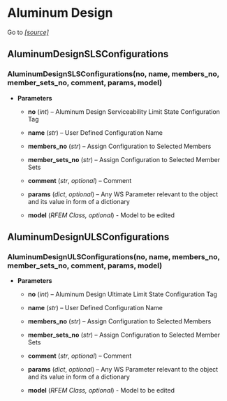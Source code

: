 # Aluminum Design

Go to *[[source]](https://github.com/Dlubal-Software/RFEM_Python_Client/tree/main/RFEM/AluminumDesign)*


## AluminumDesignSLSConfigurations


### AluminumDesignSLSConfigurations(no, name, members_no, member_sets_no, comment, params, model)

* **Parameters**

    
    * **no** (*int*) – Aluminum Design Serviceability Limit State Configuration Tag


    * **name** (*str*) – User Defined Configuration Name


    * **members_no** (*str*) – Assign Configuration to Selected Members


    * **member_sets_no** (*str*) – Assign Configuration to Selected Member Sets


    * **comment** (*str*, *optional*) – Comment


    * **params** (*dict*, *optional*) – Any WS Parameter relevant to the object and its value in form of a dictionary


    * **model** (*RFEM Class, optional*) - Model to be edited



## AluminumDesignULSConfigurations


### AluminumDesignULSConfigurations(no, name, members_no, member_sets_no, comment, params, model)

* **Parameters**

    
    * **no** (*int*) – Aluminum Design Ultimate Limit State Configuration Tag


    * **name** (*str*) – User Defined Configuration Name


    * **members_no** (*str*) – Assign Configuration to Selected Members


    * **member_sets_no** (*str*) – Assign Configuration to Selected Member Sets


    * **comment** (*str*, *optional*) – Comment


    * **params** (*dict*, *optional*) – Any WS Parameter relevant to the object and its value in form of a dictionary


    * **model** (*RFEM Class, optional*) - Model to be edited
